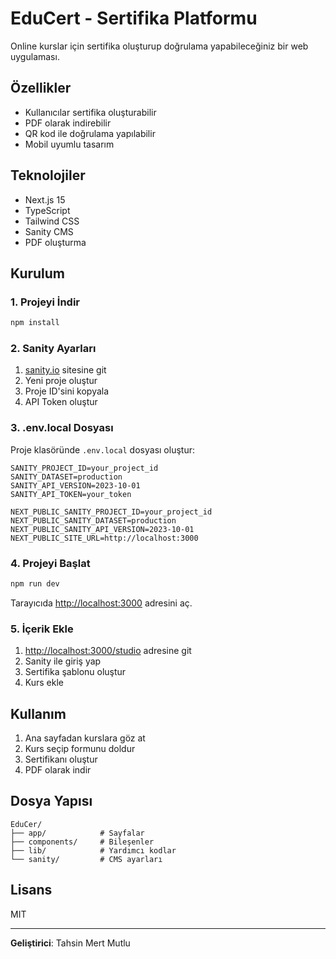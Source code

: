 # EduCert - Sertifika Platformu

Online kurslar için sertifika oluşturup doğrulama yapabileceğiniz bir web uygulaması.

## Özellikler

- Kullanıcılar sertifika oluşturabilir
- PDF olarak indirebilir
- QR kod ile doğrulama yapılabilir
- Mobil uyumlu tasarım

## Teknolojiler

- Next.js 15
- TypeScript
- Tailwind CSS
- Sanity CMS
- PDF oluşturma

## Kurulum

### 1. Projeyi İndir

```bash
npm install
```

### 2. Sanity Ayarları

1. [sanity.io](https://www.sanity.io) sitesine git
2. Yeni proje oluştur
3. Proje ID'sini kopyala
4. API Token oluştur

### 3. .env.local Dosyası

Proje klasöründe `.env.local` dosyası oluştur:

```env
SANITY_PROJECT_ID=your_project_id
SANITY_DATASET=production
SANITY_API_VERSION=2023-10-01
SANITY_API_TOKEN=your_token

NEXT_PUBLIC_SANITY_PROJECT_ID=your_project_id
NEXT_PUBLIC_SANITY_DATASET=production
NEXT_PUBLIC_SANITY_API_VERSION=2023-10-01
NEXT_PUBLIC_SITE_URL=http://localhost:3000
```

### 4. Projeyi Başlat

```bash
npm run dev
```

Tarayıcıda [http://localhost:3000](http://localhost:3000) adresini aç.

### 5. İçerik Ekle

1. [http://localhost:3000/studio](http://localhost:3000/studio) adresine git
2. Sanity ile giriş yap
3. Sertifika şablonu oluştur
4. Kurs ekle

## Kullanım

1. Ana sayfadan kurslara göz at
2. Kurs seçip formunu doldur
3. Sertifikanı oluştur
4. PDF olarak indir

## Dosya Yapısı

```
EduCer/
├── app/            # Sayfalar
├── components/     # Bileşenler
├── lib/            # Yardımcı kodlar
└── sanity/         # CMS ayarları
```

## Lisans

MIT

---

**Geliştirici**: Tahsin Mert Mutlu
